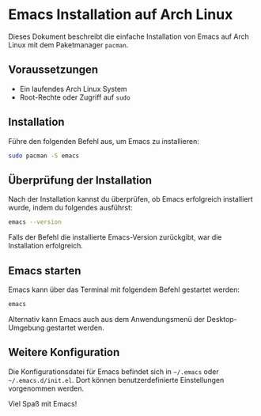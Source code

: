 # Emacs Installation auf Arch Linux

Dieses Dokument beschreibt die einfache Installation von Emacs auf Arch Linux mit dem Paketmanager `pacman`.

## Voraussetzungen

- Ein laufendes Arch Linux System
- Root-Rechte oder Zugriff auf `sudo`

## Installation

Führe den folgenden Befehl aus, um Emacs zu installieren:

```sh
sudo pacman -S emacs
```

## Überprüfung der Installation

Nach der Installation kannst du überprüfen, ob Emacs erfolgreich installiert wurde, indem du folgendes ausführst:

```sh
emacs --version
```

Falls der Befehl die installierte Emacs-Version zurückgibt, war die Installation erfolgreich.

## Emacs starten

Emacs kann über das Terminal mit folgendem Befehl gestartet werden:

```sh
emacs
```

Alternativ kann Emacs auch aus dem Anwendungsmenü der Desktop-Umgebung gestartet werden.

## Weitere Konfiguration

Die Konfigurationsdatei für Emacs befindet sich in `~/.emacs` oder `~/.emacs.d/init.el`. Dort können benutzerdefinierte Einstellungen vorgenommen werden.

Viel Spaß mit Emacs!
